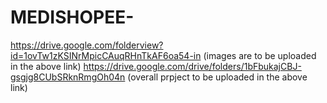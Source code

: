 # MEDISHOPEE-
https://drive.google.com/folderview?id=1ovTw1zKSINrMpicCAuqRHnTkAF6oa54-in
(images are to be uploaded in the above link)
https://drive.google.com/drive/folders/1bFbukajCBJ-gsgjg8CUbSRknRmgOh04n
(overall prpject to be uploaded in the above link)
